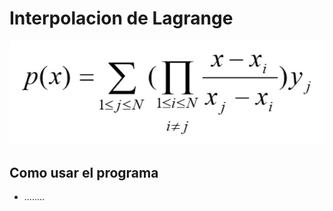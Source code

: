# Interpolacion de Lagrange

<img src="resources/lagrange.jpg" width="700">

## Como usar el programa
-  ........